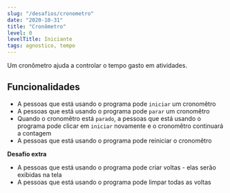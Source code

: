 ```yaml
---
slug: "/desafios/cronometro"
date: "2020-10-31"
title: "Cronômetro"
level: 0
levelTitle: Iniciante
tags: agnostico, tempo
---
```


Um cronômetro ajuda a controlar o tempo gasto em atividades.

## Funcionalidades

- A pessoas que está usando o programa pode `iniciar` um cronomêtro
- A pessoas que está usando o programa pode `parar` um cronomêtro
- Quando o cronomêtro está `parado`, a pessoas que está usando o programa pode clicar em `iniciar` novamente e o cronomêtro continuará a contagem
- A pessoas que está usando o programa pode reiniciar o cronomêtro

**Desafio extra**

- A pessoas que está usando o programa pode criar voltas - elas serão exibidas na tela
- A pessoas que está usando o programa pode limpar todas as voltas
